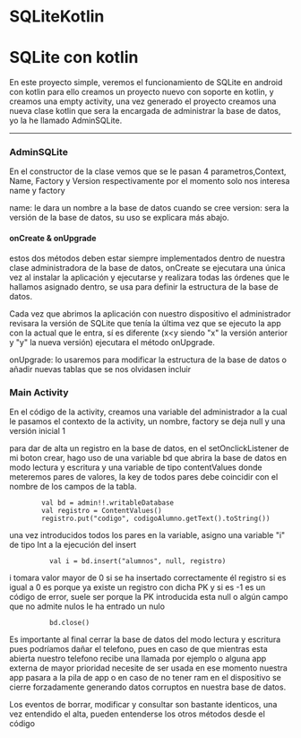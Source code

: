 # SQLiteKotlin
<h1>SQLite con kotlin</h1>
<p>
En este proyecto simple, veremos el funcionamiento de SQLite en android con kotlin
para ello creamos un proyecto nuevo con soporte en kotlin, y creamos una empty activity,
una vez generado el proyecto creamos una nueva clase kotlin que sera la encargada de administrar la base de datos,
yo la he llamado AdminSQLite.
</p>
<hr style="color: #0056b2;" />
<h3>AdminSQLite </h3>

<p>
En el constructor de la clase vemos que se le pasan 4 parametros,Context, Name, Factory y Version respectivamente
por el momento solo nos interesa name y factory
</p>
<p>
  name: le dara un nombre a la base de datos cuando se cree
  version: sera la versión de la base de datos, su uso se explicara más abajo.
</p>

<h4>onCreate & onUpgrade</h4>
<p>
estos dos métodos deben estar siempre implementados dentro de nuestra clase administradora de la base de datos,
  onCreate se ejecutara una única vez al instalar la aplicación y ejecutarse y realizara todas las órdenes que le hallamos asignado dentro, se usa para definir la estructura de la base de datos.
  
  Cada vez que abrimos la aplicación con nuestro dispositivo el administrador revisara la versión de SQLite que tenía la última vez que se ejecuto la app con la actual que le entra, sí es diferente (x<y siendo "x" la versión anterior y "y" la nueva versión) ejecutara el método onUpgrade.
  
  onUpgrade: lo usaremos para modificar la estructura de la base de datos o añadir nuevas tablas que se nos olvidasen incluir
</p>

<h3>Main Activity</h3>

<p>
En el código de la activity, creamos una variable del administrador a la cual le pasamos el contexto de la activity, un nombre, factory se deja null y una versión inicial 1
</p>

<p>
 para dar de alta un registro en la base de datos, en el setOnclickListener de mi boton crear,
  hago uso de una variable bd que abrira la base de datos en modo lectura y escritura
  y una variable de tipo contentValues donde meteremos pares de valores, la key de todos pares debe coincidir con el nombre de los campos de la tabla.
  
            val bd = admin!!.writableDatabase
            val registro = ContentValues()
            registro.put("codigo", codigoAlumno.getText().toString())
  
una vez introducidos todos los pares en la variable, asigno una variable "i" de tipo Int a la ejecución del insert

              val i = bd.insert("alumnos", null, registro)
              
i tomara valor mayor de 0 si se ha insertado correctamente él registro
si es igual a 0 es porque ya existe un registro con dicha PK 
y si es -1 es un código de error, suele ser porque la PK introducida esta null o algún campo que no admite nulos le ha entrado un nulo

              bd.close()
              
 Es importante al final cerrar la base de datos del modo lectura y escritura pues podríamos dañar el telefono, pues en caso de que mientras esta abierta nuestro telefono recibe una llamada por ejemplo o alguna app externa de mayor prioridad necesite de ser usada en ese momento nuestra app pasara a la pila de app o en caso de no tener ram en el dispositivo se cierre forzadamente generando datos corruptos en nuestra base de datos.
 
 Los eventos de borrar, modificar y consultar son bastante identicos, una vez entendido el alta, pueden entenderse los otros métodos desde el código
</p>
